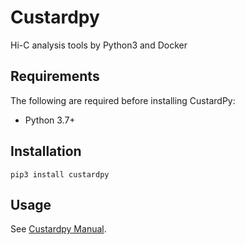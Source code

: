 # Custardpy

Hi-C analysis tools by Python3 and Docker


## Requirements

The following are required before installing CustardPy:

- Python 3.7+

## Installation

    pip3 install custardpy


## Usage

See [Custardpy Manual](https://custardpy-juicer.readthedocs.io/en/latest/index.html).
